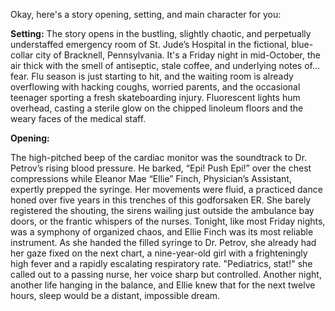 Okay, here's a story opening, setting, and main character for you:

**Setting:** The story opens in the bustling, slightly chaotic, and perpetually understaffed emergency room of St. Jude’s Hospital in the fictional, blue-collar city of Bracknell, Pennsylvania. It's a Friday night in mid-October, the air thick with the smell of antiseptic, stale coffee, and underlying notes of… fear. Flu season is just starting to hit, and the waiting room is already overflowing with hacking coughs, worried parents, and the occasional teenager sporting a fresh skateboarding injury. Fluorescent lights hum overhead, casting a sterile glow on the chipped linoleum floors and the weary faces of the medical staff.

**Opening:**

The high-pitched beep of the cardiac monitor was the soundtrack to Dr. Petrov’s rising blood pressure. He barked, “Epi! Push Epi!” over the chest compressions while Eleanor Mae “Ellie” Finch, Physician’s Assistant, expertly prepped the syringe. Her movements were fluid, a practiced dance honed over five years in this trenches of this godforsaken ER. She barely registered the shouting, the sirens wailing just outside the ambulance bay doors, or the frantic whispers of the nurses. Tonight, like most Friday nights, was a symphony of organized chaos, and Ellie Finch was its most reliable instrument. As she handed the filled syringe to Dr. Petrov, she already had her gaze fixed on the next chart, a nine-year-old girl with a frighteningly high fever and a rapidly escalating respiratory rate. "Pediatrics, stat!" she called out to a passing nurse, her voice sharp but controlled. Another night, another life hanging in the balance, and Ellie knew that for the next twelve hours, sleep would be a distant, impossible dream.
